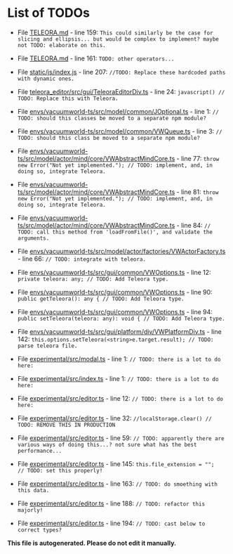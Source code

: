 # List of TODOs

* File [TELEORA.md](TELEORA.md) - line 159: `This could similarly be the case for slicing and ellipsis... but would be complex to implement? maybe not TODO: elaborate on this.`

* File [TELEORA.md](TELEORA.md) - line 161: `TODO: other operators...`

* File [static/js/index.js](static/js/index.js) - line 207: `//TODO: Replace these hardcoded paths with dynamic ones.`

* File [teleora_editor/src/gui/TeleoraEditorDiv.ts](teleora_editor/src/gui/TeleoraEditorDiv.ts) - line 24: `javascript() // TODO: Replace this with Teleora.`

* File [envs/vacuumworld-ts/src/model/common/JOptional.ts](envs/vacuumworld-ts/src/model/common/JOptional.ts) - line 1: `// TODO: should this classes be moved to a separate npm module?`

* File [envs/vacuumworld-ts/src/model/common/VWQueue.ts](envs/vacuumworld-ts/src/model/common/VWQueue.ts) - line 3: `// TODO: should this class be moved to a separate npm module?`

* File [envs/vacuumworld-ts/src/model/actor/mind/core/VWAbstractMindCore.ts](envs/vacuumworld-ts/src/model/actor/mind/core/VWAbstractMindCore.ts) - line 77: `throw new Error("Not yet implemented."); // TODO: implement, and, in doing so, integrate Teleora.`

* File [envs/vacuumworld-ts/src/model/actor/mind/core/VWAbstractMindCore.ts](envs/vacuumworld-ts/src/model/actor/mind/core/VWAbstractMindCore.ts) - line 81: `throw new Error("Not yet implemented."); // TODO: implement, and, in doing so, integrate Teleora.`

* File [envs/vacuumworld-ts/src/model/actor/mind/core/VWAbstractMindCore.ts](envs/vacuumworld-ts/src/model/actor/mind/core/VWAbstractMindCore.ts) - line 84: `// TODO: call this method from 'loadFromFile()', and validate the arguments.`

* File [envs/vacuumworld-ts/src/model/actor/factories/VWActorFactory.ts](envs/vacuumworld-ts/src/model/actor/factories/VWActorFactory.ts) - line 66: `// TODO: integrate with teleora.`

* File [envs/vacuumworld-ts/src/gui/common/VWOptions.ts](envs/vacuumworld-ts/src/gui/common/VWOptions.ts) - line 12: `private teleora: any; // TODO: Add Teleora type.`

* File [envs/vacuumworld-ts/src/gui/common/VWOptions.ts](envs/vacuumworld-ts/src/gui/common/VWOptions.ts) - line 90: `public getTeleora(): any { // TODO: Add Teleora type.`

* File [envs/vacuumworld-ts/src/gui/common/VWOptions.ts](envs/vacuumworld-ts/src/gui/common/VWOptions.ts) - line 94: `public setTeleora(teleora: any): void { // TODO: Add Teleora type.`

* File [envs/vacuumworld-ts/src/gui/platform/div/VWPlatformDiv.ts](envs/vacuumworld-ts/src/gui/platform/div/VWPlatformDiv.ts) - line 142: `this.options.setTeleora(<string>e.target.result); // TODO: parse teleora file.`

* File [experimental/src/modal.ts](experimental/src/modal.ts) - line 1: `// TODO: there is a lot to do here:`

* File [experimental/src/index.ts](experimental/src/index.ts) - line 1: `// TODO: there is a lot to do here:`

* File [experimental/src/editor.ts](experimental/src/editor.ts) - line 12: `// TODO: there is a lot to do here:`

* File [experimental/src/editor.ts](experimental/src/editor.ts) - line 32: `//localStorage.clear() // TODO: REMOVE THIS IN PRODUCTION`

* File [experimental/src/editor.ts](experimental/src/editor.ts) - line 59: `// TODO: apparently there are various ways of doing this...? not sure what has the best performance...`

* File [experimental/src/editor.ts](experimental/src/editor.ts) - line 145: `this.file_extension = "";   // TODO: set this properly!`

* File [experimental/src/editor.ts](experimental/src/editor.ts) - line 163: `// TODO: do smoething with this data.`

* File [experimental/src/editor.ts](experimental/src/editor.ts) - line 188: `// TODO: refactor this majorly!`

* File [experimental/src/editor.ts](experimental/src/editor.ts) - line 194: `// TODO: cast below to correct types?`

**This file is autogenerated. Please do not edit it manually.**
